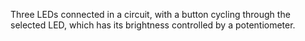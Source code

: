 Three LEDs connected in a circuit, with a button cycling through the selected LED, which has its brightness controlled by a potentiometer.
